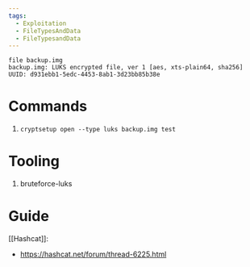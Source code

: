 ```yaml
---
tags:
  - Exploitation
  - FileTypesAndData
  - FileTypesandData
---
```


```
file backup.img 
backup.img: LUKS encrypted file, ver 1 [aes, xts-plain64, sha256] UUID: d931ebb1-5edc-4453-8ab1-3d23bb85b38e
```
# Commands

1. `cryptsetup open --type luks backup.img test` 

# Tooling 

1. bruteforce-luks

# Guide

[[Hashcat]]:
* https://hashcat.net/forum/thread-6225.html